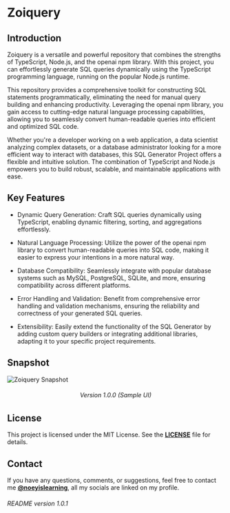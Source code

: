 # Zoiquery

## Introduction

Zoiquery is a versatile and powerful repository that combines the strengths of TypeScript, Node.js, and the openai npm library. With this project, you can effortlessly generate SQL queries dynamically using the TypeScript programming language, running on the popular Node.js runtime.

This repository provides a comprehensive toolkit for constructing SQL statements programmatically, eliminating the need for manual query building and enhancing productivity. Leveraging the openai npm library, you gain access to cutting-edge natural language processing capabilities, allowing you to seamlessly convert human-readable queries into efficient and optimized SQL code.

Whether you're a developer working on a web application, a data scientist analyzing complex datasets, or a database administrator looking for a more efficient way to interact with databases, this SQL Generator Project offers a flexible and intuitive solution. The combination of TypeScript and Node.js empowers you to build robust, scalable, and maintainable applications with ease.


## Key Features

- Dynamic Query Generation: Craft SQL queries dynamically using TypeScript, enabling dynamic filtering, sorting, and aggregations effortlessly.

- Natural Language Processing: Utilize the power of the openai npm library to convert human-readable queries into SQL code, making it easier to express your intentions in a more natural way.

- Database Compatibility: Seamlessly integrate with popular database systems such as MySQL, PostgreSQL, SQLite, and more, ensuring compatibility across different platforms.

- Error Handling and Validation: Benefit from comprehensive error handling and validation mechanisms, ensuring the reliability and correctness of your generated SQL queries.

- Extensibility: Easily extend the functionality of the SQL Generator by adding custom query builders or integrating additional libraries, adapting it to your specific project requirements.

## Snapshot

![Zoiquery Snapshot](https://i.imgur.com/x5HsZZF.png)
<h6 align="center">Version 1.0.0 (Sample UI)</h6>

## License

This project is licensed under the MIT License. See the **[LICENSE](https://github.com/noeyislearning/zoiquery/blob/main/LICENSE)** file for details.

## Contact

If you have any questions, comments, or suggestions, feel free to contact me **[@noeyislearning](https://github.com/noeyislearning)**, all my socials are linked on my profile.


###### README version 1.0.1
